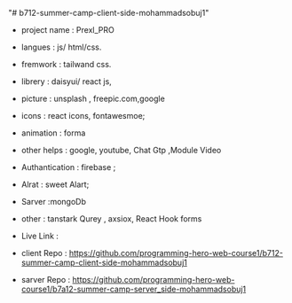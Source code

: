 "# b712-summer-camp-client-side-mohammadsobuj1" 
* project name : Prexl_PRO

* langues : js/ html/css.

* fremwork : tailwand css.

* librery : daisyui/ react js,

* picture : unsplash , freepic.com,google

* icons : react icons, fontawesmoe;

* animation :  forma

* other helps : google, youtube, Chat Gtp ,Module Video

* Authantication : firebase ;

* Alrat :  sweet Alart;

* Sarver :mongoDb
* other : tanstark Qurey , axsiox, React Hook forms
* Live Link : 
* client Repo : https://github.com/programming-hero-web-course1/b712-summer-camp-client-side-mohammadsobuj1
* sarver Repo : https://github.com/programming-hero-web-course1/b7a12-summer-camp-server_side-mohammadsobuj1
 